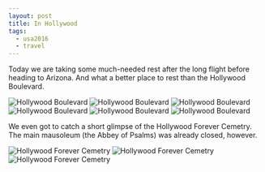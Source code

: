 ```yaml
---
layout: post
title: In Hollywood
tags:
  - usa2016
  - travel
---
```


Today we are taking some much-needed rest after the long flight before heading
to Arizona. And what a better place to rest than the Hollywood Boulevard.

 ![Hollywood Boulevard](/images/20160712-131902.jpg "The Hollywood Sign on Mt Lee as seen from the Hollywood and Highland Center")
 ![Hollywood Boulevard](/images/20160712-132738.jpg "The Hollywood and Highland Center")
 ![Hollywood Boulevard](/images/20160712-223054.jpg "Hollywood Boulevard as seen from the Hollywood and Highland Center")
 ![Hollywood Boulevard](/images/20160712-224612.jpg "A Star Trek: Beyond chalk drawing in front of the Mann's Chinese Theatre")
 ![Hollywood Boulevard](/images/20160712-225114.jpg "The Mann's Chinese Theatre")
 ![Hollywood Boulevard](/images/20160712-231440.jpg "Me standing on the Jimmy Kimmel's tile on the Walk of Fame in front of the Jimmy Kimmel Live studio")

We even got to catch a short glimpse of the Hollywood Forever Cemetry. The main mausoleum (the Abbey of Psalms) was already closed, however.

 ![Hollywood Forever Cemetry](/images/20160712-233823.jpg "A Hindu shrine")
 ![Hollywood Forever Cemetry](/images/20160712-235335.jpg "The Garden of Ruth")
 ![Hollywood Forever Cemetry](/images/20160712-235509.jpg "A completely legitimate tombstone of agent JC Denton in the Garden of Memory")
